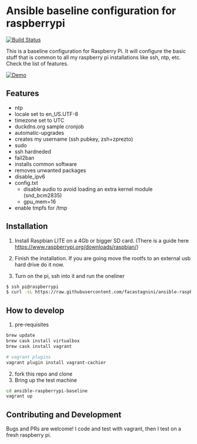 Ansible baseline configuration for raspberrypi
=================

[![Build Status](http://img.shields.io/travis/facastagnini/ansible-raspberrypi-baseline.svg)](http://travis-ci.org/facastagnini/ansible-raspberrypi-baseline)

This is a baseline configuration for Raspberry Pi. It will configure the basic stuff that is common to all my raspberry pi installations like ssh, ntp, etc. Check the list of features.

[![Demo](https://j.gifs.com/k5wnXv.gif)](https://www.youtube.com/watch?v=l3QgYcAttBg)

Features
------------
- ntp
- locale set to en_US.UTF-8
- timezone set to UTC
- duckdns.org sample cronjob
- automatic-upgrades
- creates my username (ssh pubkey, zsh+zprezto)
- sudo
- ssh hardneded
- fail2ban
- installs common software
- removes unwanted packages
- disable_ipv6
- config.txt
  - disable audio to avoid loading an extra kernel module (snd_bcm2835)
  - gpu_mem=16
- enable tmpfs for /tmp

Installation
------------

1) Install Raspbian LITE on a 4Gb or bigger SD card. (There is a guide here https://www.raspberrypi.org/downloads/raspbian/)

2) Finish the installation. If you are going move the rootfs to an external usb hard drive do it now.

3) Turn on the pi, ssh into it and run the oneliner

```bash
$ ssh pi@raspberrypi
$ curl -sL https://raw.githubusercontent.com/facastagnini/ansible-raspberrypi-baseline/master/bootstrap.sh | sudo bash
```

How to develop
------------
1) pre-requisites

```bash
brew update
brew cask install virtualbox
brew cask install vagrant

# vagrant plugins
vagrant plugin install vagrant-cachier
```

2) fork this repo and clone
2) Bring up the test machine
```bash
cd ansible-raspberrypi-baseline
vagrant up
```

Contributing and Development
----------------------------

Bugs and PRs are welcome!
I code and test with vagrant, then I test on a fresh raspberry pi.
